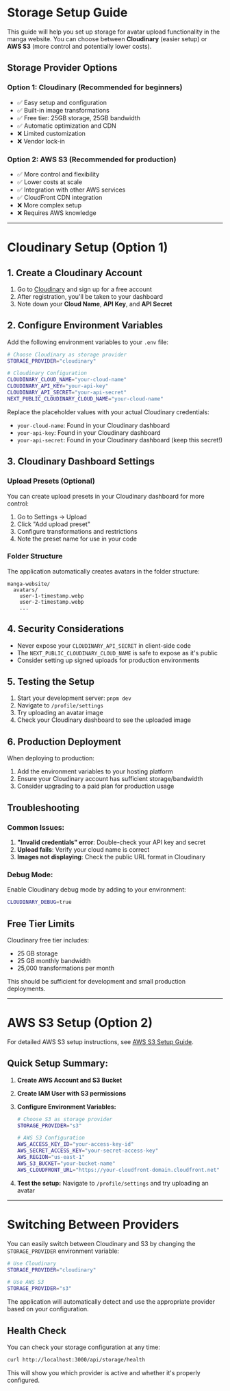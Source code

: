 # Storage Setup Guide

This guide will help you set up storage for avatar upload functionality in the manga website. You can choose between **Cloudinary** (easier setup) or **AWS S3** (more control and potentially lower costs).

## Storage Provider Options

### Option 1: Cloudinary (Recommended for beginners)
- ✅ Easy setup and configuration
- ✅ Built-in image transformations
- ✅ Free tier: 25GB storage, 25GB bandwidth
- ✅ Automatic optimization and CDN
- ❌ Limited customization
- ❌ Vendor lock-in

### Option 2: AWS S3 (Recommended for production)
- ✅ More control and flexibility
- ✅ Lower costs at scale
- ✅ Integration with other AWS services
- ✅ CloudFront CDN integration
- ❌ More complex setup
- ❌ Requires AWS knowledge

---

# Cloudinary Setup (Option 1)

## 1. Create a Cloudinary Account

1. Go to [Cloudinary](https://cloudinary.com/) and sign up for a free account
2. After registration, you'll be taken to your dashboard
3. Note down your **Cloud Name**, **API Key**, and **API Secret**

## 2. Configure Environment Variables

Add the following environment variables to your `.env` file:

```bash
# Choose Cloudinary as storage provider
STORAGE_PROVIDER="cloudinary"

# Cloudinary Configuration
CLOUDINARY_CLOUD_NAME="your-cloud-name"
CLOUDINARY_API_KEY="your-api-key"
CLOUDINARY_API_SECRET="your-api-secret"
NEXT_PUBLIC_CLOUDINARY_CLOUD_NAME="your-cloud-name"
```

Replace the placeholder values with your actual Cloudinary credentials:
- `your-cloud-name`: Found in your Cloudinary dashboard
- `your-api-key`: Found in your Cloudinary dashboard
- `your-api-secret`: Found in your Cloudinary dashboard (keep this secret!)

## 3. Cloudinary Dashboard Settings

### Upload Presets (Optional)
You can create upload presets in your Cloudinary dashboard for more control:

1. Go to Settings → Upload
2. Click "Add upload preset"
3. Configure transformations and restrictions
4. Note the preset name for use in your code

### Folder Structure
The application automatically creates avatars in the folder structure:
```
manga-website/
  avatars/
    user-1-timestamp.webp
    user-2-timestamp.webp
    ...
```

## 4. Security Considerations

- Never expose your `CLOUDINARY_API_SECRET` in client-side code
- The `NEXT_PUBLIC_CLOUDINARY_CLOUD_NAME` is safe to expose as it's public
- Consider setting up signed uploads for production environments

## 5. Testing the Setup

1. Start your development server: `pnpm dev`
2. Navigate to `/profile/settings`
3. Try uploading an avatar image
4. Check your Cloudinary dashboard to see the uploaded image

## 6. Production Deployment

When deploying to production:

1. Add the environment variables to your hosting platform
2. Ensure your Cloudinary account has sufficient storage/bandwidth
3. Consider upgrading to a paid plan for production usage

## Troubleshooting

### Common Issues:

1. **"Invalid credentials" error**: Double-check your API key and secret
2. **Upload fails**: Verify your cloud name is correct
3. **Images not displaying**: Check the public URL format in Cloudinary

### Debug Mode:
Enable Cloudinary debug mode by adding to your environment:
```bash
CLOUDINARY_DEBUG=true
```

## Free Tier Limits

Cloudinary free tier includes:
- 25 GB storage
- 25 GB monthly bandwidth
- 25,000 transformations per month

This should be sufficient for development and small production deployments.

---

# AWS S3 Setup (Option 2)

For detailed AWS S3 setup instructions, see [AWS S3 Setup Guide](./aws-s3-setup.md).

## Quick Setup Summary:

1. **Create AWS Account and S3 Bucket**
2. **Create IAM User with S3 permissions**
3. **Configure Environment Variables:**
   ```bash
   # Choose S3 as storage provider
   STORAGE_PROVIDER="s3"

   # AWS S3 Configuration
   AWS_ACCESS_KEY_ID="your-access-key-id"
   AWS_SECRET_ACCESS_KEY="your-secret-access-key"
   AWS_REGION="us-east-1"
   AWS_S3_BUCKET="your-bucket-name"
   AWS_CLOUDFRONT_URL="https://your-cloudfront-domain.cloudfront.net"
   ```

4. **Test the setup:** Navigate to `/profile/settings` and try uploading an avatar

---

# Switching Between Providers

You can easily switch between Cloudinary and S3 by changing the `STORAGE_PROVIDER` environment variable:

```bash
# Use Cloudinary
STORAGE_PROVIDER="cloudinary"

# Use AWS S3
STORAGE_PROVIDER="s3"
```

The application will automatically detect and use the appropriate provider based on your configuration.

## Health Check

You can check your storage configuration at any time:
```bash
curl http://localhost:3000/api/storage/health
```

This will show you which provider is active and whether it's properly configured.

